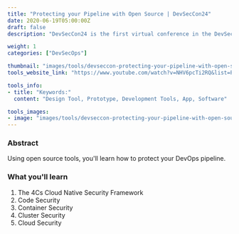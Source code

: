 ```yaml
---
title: "Protecting your Pipeline with Open Source | DevSecCon24"
date: 2020-06-19T05:00:00Z
draft: false
description: "DevSecCon24 is the first virtual conference in the DevSecCon global conference series – all from the comfort of your home or office."

weight: 1
categories: ["DevSecOps"]

thumbnail: "images/tools/devseccon-protecting-your-pipeline-with-open-source.jpg"
tools_website_link: "https://www.youtube.com/watch?v=NHV6pcTi2RQ&list=PLe2yXqAa_dpUDNwxk2Iu1veub1hvnKleM&index=1"

tools_info:
- title: "Keywords:"
  content: "Design Tool, Prototype, Development Tools, App, Software"

tools_images:
- image: "images/tools/devseccon-protecting-your-pipeline-with-open-source.jpg"
---
```


### Abstract
Using open source tools, you'll learn how to protect your DevOps pipeline. 


### What you'll learn
1. The 4Cs Cloud Native Security Framework
2. Code Security
3. Container Security
4. Cluster Security
5. Cloud Security